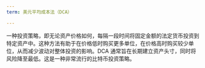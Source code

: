 ```yaml
---
term: 美元平均成本法（DCA）

---
```

一种投资策略，即无论资产价格如何，每隔一段时间将固定金额的法定货币投资到特定资产中。这种方法有助于在价格低时购买更多单位，在价格高时购买较少单位，从而减少波动对整体投资的影响。DCA 通常旨在长期建立资产头寸，同时将风险降至最低。这是一种非常流行的比特币投资策略。